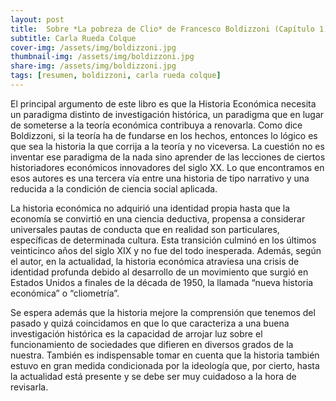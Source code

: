 ```yaml
---
layout: post
title:  Sobre *La pobreza de Clio* de Francesco Boldizzoni (Capítulo 1)
subtitle: Carla Rueda Colque
cover-img: /assets/img/boldizzoni.jpg
thumbnail-img: /assets/img/boldizzoni.jpg
share-img: /assets/img/boldizzoni.jpg
tags: [resumen, boldizzoni, carla rueda colque]
---
```


El principal argumento de este libro es que la Historia Económica necesita un paradigma distinto de investigación histórica, un paradigma que en lugar de someterse a la teoría económica contribuya a renovarla. Como dice Boldizzoni, si la teoría ha de fundarse en los hechos, entonces lo lógico es que sea la historia la que corrija a la teoría y no viceversa. La cuestión no es inventar ese paradigma de la nada sino aprender de las lecciones de ciertos historiadores económicos innovadores del siglo XX. Lo que encontramos en esos autores es una tercera vía entre una historia de tipo narrativo y una reducida a la condición de ciencia social aplicada.

La historia económica no adquirió una identidad propia hasta que la economía se convirtió en una ciencia deductiva, propensa a considerar universales pautas de conducta que en realidad son particulares, específicas de determinada cultura. Esta transición culminó en los últimos veinticinco años del siglo XIX y no fue del todo inesperada. Además, según el autor, en la actualidad, la historia económica atraviesa una crisis de identidad profunda debido al desarrollo de un movimiento que surgió en Estados Unidos a finales de la década de 1950, la llamada “nueva historia económica” o “cliometría”.

Se espera además que la historia mejore la comprensión que tenemos del pasado y quizá coincidamos en que lo que caracteriza a una buena investigación histórica es la capacidad de arrojar luz sobre el funcionamiento de sociedades que difieren en diversos grados de la nuestra. También es indispensable tomar en cuenta que la historia también estuvo en gran medida condicionada por la ideología que, por cierto, hasta la actualidad está presente y se debe ser muy cuidadoso a la hora de revisarla.

